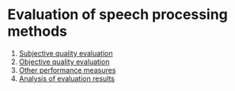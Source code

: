 # Evaluation of speech processing methods

1.  [Subjective quality evaluation](Evaluation/Subjective_quality_evaluation.md)
2.  [Objective quality evaluation](Evaluation/Objective_quality_evaluation.md)
3.  [Other performance measures](Evaluation/Other_performance_measures.md)
4.  [Analysis of evaluation results](Evaluation/Analysis_of_evaluation_results.md)

